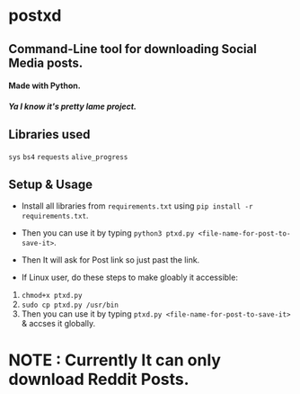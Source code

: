 # postxd
## Command-Line tool for downloading Social Media posts.
#### Made with Python.
##### Ya I know it's pretty lame project.
## Libraries used 
`sys` `bs4` `requests` `alive_progress`

## Setup & Usage
- Install all libraries from `requirements.txt` using `pip install -r requirements.txt`.
- Then you can use it by typing `python3 ptxd.py <file-name-for-post-to-save-it>`.
- Then It will ask for Post link so just past the link.

- If Linux user, do these steps to make gloably it accessible:
1. `chmod+x ptxd.py`
2. `sudo cp ptxd.py /usr/bin`
3. Then you can use it by typing `ptxd.py <file-name-for-post-to-save-it>` & accses it globally.

# NOTE : Currently It can only download Reddit Posts.
